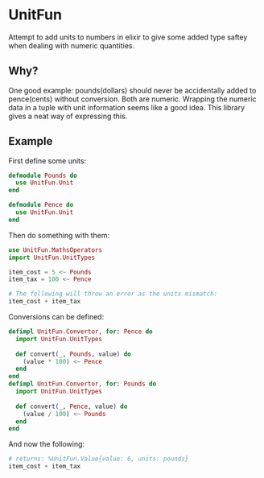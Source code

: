 UnitFun
=======

Attempt to add units to numbers in elixir to give some added type saftey when dealing with numeric quantities.

## Why?
One good example: pounds(dollars) should never be accidentally added to pence(cents) without conversion. Both are numeric. Wrapping the numeric data in a tuple with unit information seems like a good idea. This library gives a neat way of expressing this.

## Example
First define some units:
```elixir
defmodule Pounds do
  use UnitFun.Unit
end

defmodule Pence do
  use UnitFun.Unit
end
```

Then do something with them:
```elixir
use UnitFun.MathsOperators
import UnitFun.UnitTypes

item_cost = 5 <~ Pounds
item_tax = 100 <~ Pence

# The following will throw an error as the units mismatch:
item_cost + item_tax
```  

Conversions can be defined:
```elixir
defimpl UnitFun.Convertor, for: Pence do
  import UnitFun.UnitTypes
  
  def convert(_, Pounds, value) do
    (value * 100) <~ Pence
  end
end
defimpl UnitFun.Convertor, for: Pounds do
  import UnitFun.UnitTypes
  
  def convert(_, Pence, value) do
    (value / 100) <~ Pounds
  end
end
```
And now the following:
```elixir
# returns: %UnitFun.Value{value: 6, units: pounds}
item_cost + item_tax
```
